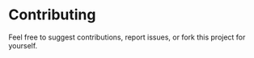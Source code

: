 # Contributing

Feel free to suggest contributions, report issues, or fork
this project for yourself.